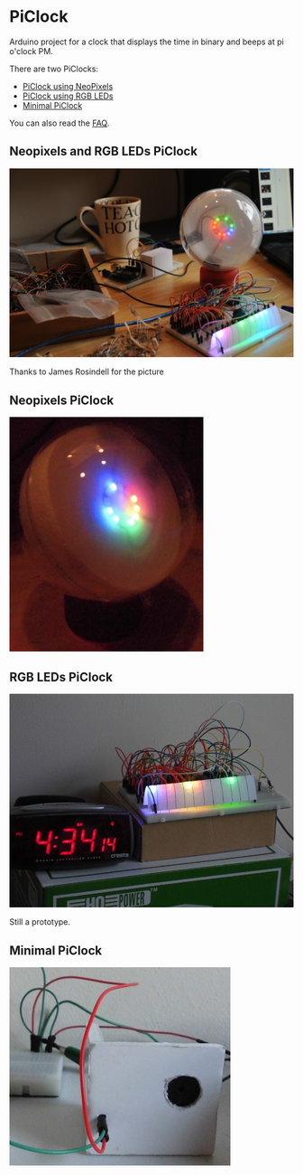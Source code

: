 # PiClock

Arduino project for a clock that displays the time in binary and beeps at pi o'clock PM.

There are two PiClocks:
 * [PiClock using NeoPixels](NeoPixels.md)
 * [PiClock using RGB LEDs](RgbLeds.md)
 * [Minimal PiClock](MinimalPiClock.md)

You can also read the [FAQ](FAQ.md).

## Neopixels and RGB LEDs PiClock

![Both PiClocks](PiClocks.jpg)

Thanks to James Rosindell for the picture

## Neopixels PiClock

![Pi Clock NeoPixels](NeoPixels/PiClockFront3.jpg)

## RGB LEDs PiClock 

![Pi Clock RGB LEDs prototype](RgbLeds/PiClockRgbLedsPrototypeSide.jpg)

Still a prototype.

## Minimal PiClock 

![Minimal Pi Clock](Minimal/MinimalPiClock.jpg)